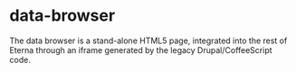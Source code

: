 # data-browser
The data browser is a stand-alone HTML5 page, integrated into the rest of Eterna through an iframe generated by the legacy Drupal/CoffeeScript code.
